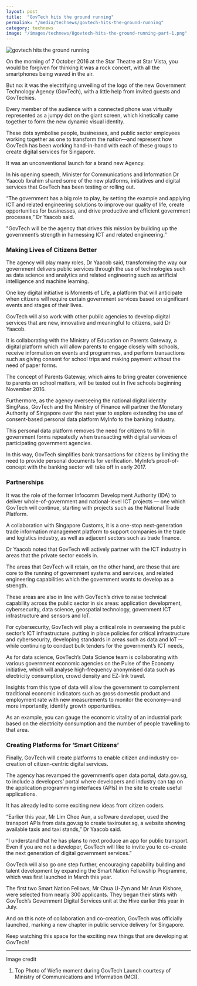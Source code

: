 ```yaml
---
layout: post
title:  "GovTech hits the ground running"
permalink: "/media/technews/govtech-hits-the-ground-running"
category: technews
image: "/images/technews/8govtech-hits-the-ground-running-part-1.png"
---
```


![govtech hits the ground running]({{site.baseurl}}/images/technews/govtech-hits-the-ground-running-part-1.png)

On the morning of 7 October 2016 at the Star Theatre at Star Vista, you would be forgiven for thinking it was a rock concert, with all the smartphones being waved in the air.

But no: it was the electrifying unveiling of the logo of the new Government Technology Agency (GovTech), with a little help from invited guests and GovTechies.

Every member of the audience with a connected phone was virtually represented as a jumpy dot on the giant screen, which kinetically came together to form the new dynamic visual identity.

These dots symbolise people, businesses, and public sector employees working together as one to transform the nation—and represent how GovTech has been working hand-in-hand with each of these groups to create digital services for Singapore.

It was an unconventional launch for a brand new Agency.

In his opening speech, Minister for Communications and Information Dr Yaacob Ibrahim shared some of the new platforms, initiatives and digital services that GovTech has been testing or rolling out.

“The government has a big role to play, by setting the example and applying ICT and related engineering solutions to improve our quality of life, create opportunities for businesses, and drive productive and efficient government processes,” Dr Yaacob said.

"GovTech will be the agency that drives this mission by building up the government’s strength in harnessing ICT and related engineering.”

### **Making Lives of Citizens Better**
The agency will play many roles, Dr Yaacob said, transforming the way our government delivers public services through the use of technologies such as data science and analytics and related engineering such as artificial intelligence and machine learning.

One key digital initiative is Moments of Life, a platform that will anticipate when citizens will require certain government services based on significant events and stages of their lives.

GovTech will also work with other public agencies to develop digital services that are new, innovative and meaningful to citizens, said Dr Yaacob.

It is collaborating with the Ministry of Education on Parents Gateway, a digital platform which will allow parents to engage closely with schools, receive information on events and programmes, and perform transactions such as giving consent for school trips and making payment without the need of paper forms.

The concept of Parents Gateway, which aims to bring greater convenience to parents on school matters, will be tested out in five schools beginning November 2016.

Furthermore, as the agency overseeing the national digital identity SingPass, GovTech and the Ministry of Finance will partner the Monetary Authority of Singapore over the next year to explore extending the use of consent-based personal data platform MyInfo to the banking industry.

This personal data platform removes the need for citizens to fill in government forms repeatedly when transacting with digital services of participating government agencies.

In this way, GovTech simplifies bank transactions for citizens by limiting the need to provide personal documents for verification. MyInfo’s proof-of-concept with the banking sector will take off in early 2017.

### **Partnerships**
It was the role of the former Infocomm Development Authority (IDA) to deliver whole-of-government and national-level ICT projects — one which GovTech will continue, starting with projects such as the National Trade Platform. 

A collaboration with Singapore Customs, it is a one-stop next-generation trade information management platform to support companies in the trade and logistics industry, as well as adjacent sectors such as trade finance. 

Dr Yaacob noted that GovTech will actively partner with the ICT industry in areas that the private sector excels in. 

The areas that GovTech will retain, on the other hand, are those that are core to the running of government systems and services, and related engineering capabilities which the government wants to develop as a strength. 

These areas are also in line with GovTech’s drive to raise technical capability across the public sector in six areas: application development, cybersecurity, data science, geospatial technology, government ICT infrastructure and sensors and IoT. 

For cybersecurity, GovTech will play a critical role in overseeing the public sector’s ICT infrastructure. putting in place policies for critical infrastructure and cybersecurity, developing standards in areas such as data and IoT — while continuing to conduct bulk tenders for the government’s ICT needs,

As for data science, GovTech’s Data Science team is collaborating with various government economic agencies on the Pulse of the Economy initiative, which will analyse high-frequency anonymised data such as electricity consumption, crowd density and EZ-link travel.

Insights from this type of data will allow the government to complement traditional economic indicators such as gross domestic product and employment rate with new measurements to monitor the economy—and more importantly, identify growth opportunities.

As an example, you can gauge the economic vitality of an industrial park based on the electricity consumption and the number of people travelling to that area.

### **Creating Platforms for ‘Smart Citizens’**
Finally, GovTech will create platforms to enable citizen and industry co-creation of citizen-centric digital services.

The agency has revamped the government’s open data portal, data.gov.sg, to include a developers’ portal where developers and industry can tap on the application programming interfaces (APIs) in the site to create useful applications.

It has already led to some exciting new ideas from citizen coders.

“Earlier this year, Mr Lim Chee Aun, a software developer, used the transport APIs from data.gov.sg to create taxirouter.sg, a website showing available taxis and taxi stands,” Dr Yaacob said.

“I understand that he has plans to next produce an app for public transport. Even if you are not a developer, GovTech will like to invite you to co-create the next generation of digital government services.”

GovTech will also go one step further, encouraging capability building and talent development by expanding the Smart Nation Fellowship Programme, which was first launched in March this year.

The first two Smart Nation Fellows, Mr Chua U-Zyn and Mr Arun Kishore, were selected from nearly 300 applicants. They began their stints with GovTech’s Government Digital Services unit at the Hive earlier this year in July.

And on this note of collaboration and co-creation, GovTech was officially launched, marking a new chapter in public service delivery for Singapore.

Keep watching this space for the exciting new things that are developing at GovTech!

---

Image credit

1. Top Photo of Wefie moment during GovTech Launch courtesy of Ministry of Communications and Information (MCI). 
